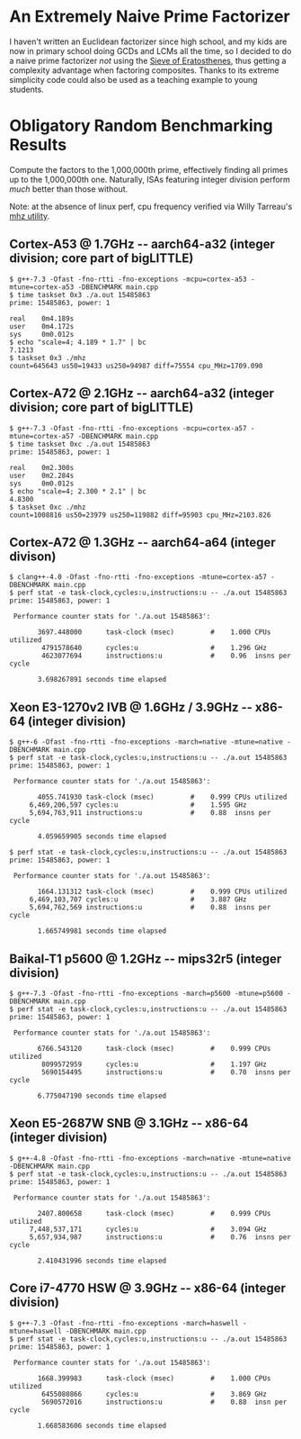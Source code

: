 An Extremely Naive Prime Factorizer
===================================

I haven't written an Euclidean factorizer since high school, and my kids are now in primary school doing GCDs and LCMs all the time, so I decided to do a naive prime factorizer *not* using the [Sieve of Eratosthenes](https://en.wikipedia.org/wiki/Sieve_of_Eratosthenes), thus getting a complexity advantage when factoring composites. Thanks to its extreme simplicity code could also be used as a teaching example to young students.

Obligatory Random Benchmarking Results
======================================

Compute the factors to the 1,000,000th prime, effectively finding all primes up to the 1,000,000th one. Naturally, ISAs featuring integer division perform *much* better than those without.

Note: at the absence of linux perf, cpu frequency verified via Willy Tarreau's [mhz utility](http://git.1wt.eu/web?p=mhz.git).


Cortex-A53 @ 1.7GHz -- aarch64-a32 (integer division; core part of bigLITTLE)
-----------------------------------------------------------------------------

```
$ g++-7.3 -Ofast -fno-rtti -fno-exceptions -mcpu=cortex-a53 -mtune=cortex-a53 -DBENCHMARK main.cpp
$ time taskset 0x3 ./a.out 15485863
prime: 15485863, power: 1

real    0m4.189s
user    0m4.172s
sys     0m0.012s
$ echo "scale=4; 4.189 * 1.7" | bc
7.1213
$ taskset 0x3 ./mhz
count=645643 us50=19433 us250=94987 diff=75554 cpu_MHz=1709.090
```

Cortex-A72 @ 2.1GHz -- aarch64-a32 (integer division; core part of bigLITTLE)
-----------------------------------------------------------------------------

```
$ g++-7.3 -Ofast -fno-rtti -fno-exceptions -mcpu=cortex-a57 -mtune=cortex-a57 -DBENCHMARK main.cpp
$ time taskset 0xc ./a.out 15485863
prime: 15485863, power: 1

real    0m2.300s
user    0m2.284s
sys     0m0.012s
$ echo "scale=4; 2.300 * 2.1" | bc
4.8300
$ taskset 0xc ./mhz
count=1008816 us50=23979 us250=119882 diff=95903 cpu_MHz=2103.826
```

Cortex-A72 @ 1.3GHz -- aarch64-a64 (integer divison)
----------------------------------------------------

```
$ clang++-4.0 -Ofast -fno-rtti -fno-exceptions -mtune=cortex-a57 -DBENCHMARK main.cpp
$ perf stat -e task-clock,cycles:u,instructions:u -- ./a.out 15485863
prime: 15485863, power: 1

 Performance counter stats for './a.out 15485863':

       3697.448000      task-clock (msec)         #    1.000 CPUs utilized
        4791578640      cycles:u                  #    1.296 GHz
        4623077694      instructions:u            #    0.96  insns per cycle

       3.698267891 seconds time elapsed
```

Xeon E3-1270v2 IVB @ 1.6GHz / 3.9GHz -- x86-64 (integer division)
-----------------------------------------------------------------

```
$ g++-6 -Ofast -fno-rtti -fno-exceptions -march=native -mtune=native -DBENCHMARK main.cpp
$ perf stat -e task-clock,cycles:u,instructions:u -- ./a.out 15485863
prime: 15485863, power: 1

 Performance counter stats for './a.out 15485863':

       4055.741930 task-clock (msec)         #    0.999 CPUs utilized
     6,469,206,597 cycles:u                  #    1.595 GHz
     5,694,763,911 instructions:u            #    0.88  insns per cycle

       4.059659905 seconds time elapsed

$ perf stat -e task-clock,cycles:u,instructions:u -- ./a.out 15485863
prime: 15485863, power: 1

 Performance counter stats for './a.out 15485863':

       1664.131312 task-clock (msec)         #    0.999 CPUs utilized
     6,469,103,707 cycles:u                  #    3.887 GHz
     5,694,762,569 instructions:u            #    0.88  insns per cycle

       1.665749981 seconds time elapsed
```

Baikal-T1 p5600 @ 1.2GHz -- mips32r5 (integer division)
-------------------------------------------------------

```
$ g++-7.3 -Ofast -fno-rtti -fno-exceptions -march=p5600 -mtune=p5600 -DBENCHMARK main.cpp
$ perf stat -e task-clock,cycles:u,instructions:u -- ./a.out 15485863
prime: 15485863, power: 1

 Performance counter stats for './a.out 15485863':

       6766.543120      task-clock (msec)         #    0.999 CPUs utilized
        8099572959      cycles:u                  #    1.197 GHz
        5690154495      instructions:u            #    0.70  insns per cycle

       6.775047190 seconds time elapsed
```

Xeon E5-2687W SNB @ 3.1GHz -- x86-64 (integer division)
-------------------------------------------------------

```
$ g++-4.8 -Ofast -fno-rtti -fno-exceptions -march=native -mtune=native -DBENCHMARK main.cpp
$ perf stat -e task-clock,cycles:u,instructions:u -- ./a.out 15485863
prime: 15485863, power: 1

 Performance counter stats for './a.out 15485863':

       2407.800658      task-clock (msec)         #    0.999 CPUs utilized
     7,448,537,171      cycles:u                  #    3.094 GHz
     5,657,934,987      instructions:u            #    0.76  insns per cycle

       2.410431996 seconds time elapsed
```

Core i7-4770 HSW @ 3.9GHz -- x86-64 (integer division)
------------------------------------------------------

```
$ g++-7.3 -Ofast -fno-rtti -fno-exceptions -march=haswell -mtune=haswell -DBENCHMARK main.cpp
$ perf stat -e task-clock,cycles:u,instructions:u -- ./a.out 15485863
prime: 15485863, power: 1

 Performance counter stats for './a.out 15485863':

       1668.399983      task-clock (msec)         #    1.000 CPUs utilized
        6455080866      cycles:u                  #    3.869 GHz
        5690572016      instructions:u            #    0.88  insn per cycle

       1.668583606 seconds time elapsed
```
